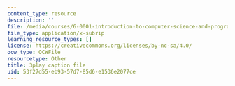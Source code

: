 ```yaml
---
content_type: resource
description: ''
file: /media/courses/6-0001-introduction-to-computer-science-and-programming-in-python-fall-2016/53f27d55eb9357d785d6e1536e2077ce_vqn_yk5aFcI.vtt
file_type: application/x-subrip
learning_resource_types: []
license: https://creativecommons.org/licenses/by-nc-sa/4.0/
ocw_type: OCWFile
resourcetype: Other
title: 3play caption file
uid: 53f27d55-eb93-57d7-85d6-e1536e2077ce
---
```

